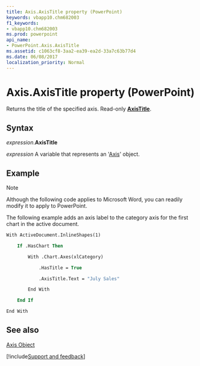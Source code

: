 ```yaml
---
title: Axis.AxisTitle property (PowerPoint)
keywords: vbapp10.chm682003
f1_keywords:
- vbapp10.chm682003
ms.prod: powerpoint
api_name:
- PowerPoint.Axis.AxisTitle
ms.assetid: c1063cf8-3aa2-ea39-ea2d-33a7c63b77d4
ms.date: 06/08/2017
localization_priority: Normal
---
```



# Axis.AxisTitle property (PowerPoint)

Returns the title of the specified axis. Read-only  **[AxisTitle](PowerPoint.AxisTitle.md)**.


## Syntax

_expression_.**AxisTitle**

_expression_ A variable that represents an '[Axis](PowerPoint.Axis.md)' object.


## Example




> [!NOTE] 
> Although the following code applies to Microsoft Word, you can readily modify it to apply to PowerPoint.

The following example adds an axis label to the category axis for the first chart in the active document.




```vb
With ActiveDocument.InlineShapes(1)

    If .HasChart Then

        With .Chart.Axes(xlCategory)

            .HasTitle = True

            .AxisTitle.Text = "July Sales"

        End With

    End If

End With
```


## See also


[Axis Object](PowerPoint.Axis.md)

[!include[Support and feedback](~/includes/feedback-boilerplate.md)]